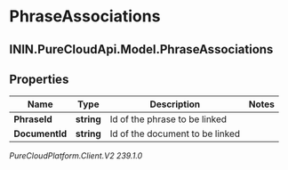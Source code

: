 # PhraseAssociations

## ININ.PureCloudApi.Model.PhraseAssociations

## Properties

|Name | Type | Description | Notes|
|------------ | ------------- | ------------- | -------------|
| **PhraseId** | **string** | Id of the phrase to be linked | |
| **DocumentId** | **string** | Id of the document to be linked | |



_PureCloudPlatform.Client.V2 239.1.0_
